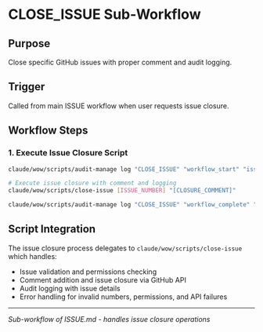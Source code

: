 # CLOSE_ISSUE Sub-Workflow

## Purpose
Close specific GitHub issues with proper comment and audit logging.

## Trigger
Called from main ISSUE workflow when user requests issue closure.

## Workflow Steps

### 1. Execute Issue Closure Script
```bash
claude/wow/scripts/audit-manage log "CLOSE_ISSUE" "workflow_start" "issue_closure" "" "Starting CLOSE_ISSUE workflow"

# Execute issue closure with comment and logging
claude/wow/scripts/close-issue [ISSUE_NUMBER] "[CLOSURE_COMMENT]"

claude/wow/scripts/audit-manage log "CLOSE_ISSUE" "workflow_complete" "issue_closure" "" "Issue closure completed successfully"
```

## Script Integration

The issue closure process delegates to `claude/wow/scripts/close-issue` which handles:
- Issue validation and permissions checking
- Comment addition and issue closure via GitHub API
- Audit logging with issue details
- Error handling for invalid numbers, permissions, and API failures

---
*Sub-workflow of ISSUE.md - handles issue closure operations*